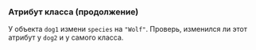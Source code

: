 ### Атрибут класса (продолжение)
У объекта `dog1` измени `species` на `"Wolf"`.
Проверь, изменился ли этот атрибут у `dog2` и у самого класса.




